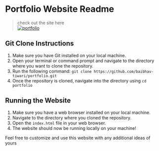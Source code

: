 <h1>Portfolio Website Readme</h1>

>check out the site here<br>
>[![portfolio](https://img.shields.io/badge/Portfolio-cyan)](https://BaibhavTiwari.github.io/portfolio/) 

<h2>Git Clone Instructions</h2>

<ol>
	<li>Make sure you have Git installed on your local machine.</li>
	<li>Open your terminal or command prompt and navigate to the directory where you want to clone the repository.</li>
	<li>Run the following command: <code>git clone https://github.com/baibhav-tiwari/portfolio.git</code></li>
	<li>Once the repository is cloned, navigate into the directory using <code>cd portfolio</code></li>
</ol>

<h2>Running the Website</h2>

<ol>
	<li>Make sure you have a web browser installed on your local machine.</li>
	<li>Navigate to the directory where you cloned the repository.</li>
	<li>Open the <code>index.html</code> file in your web browser.</li>
	<li>The website should now be running locally on your machine!</li>
</ol>

<p>Feel free to customize and use this website with any additional ideas of yours</p>



